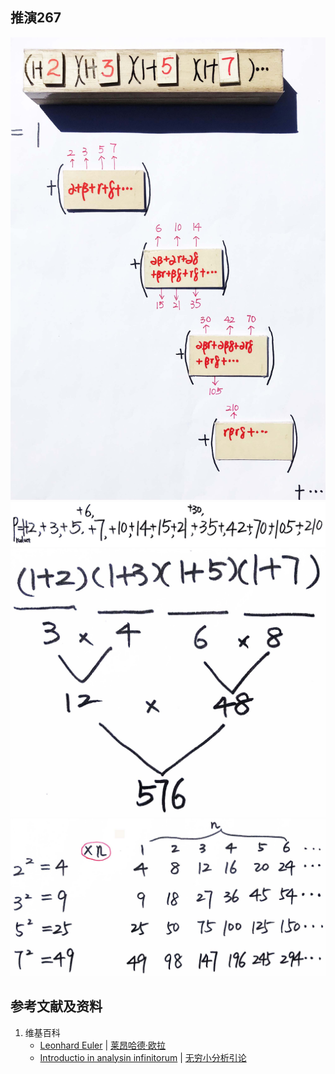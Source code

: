 ## 推演267

![](/images/无穷级数/欧拉的无穷分析引论中典型的推演实验/章15/推演267/267-1.jpg)
![](/images/无穷级数/欧拉的无穷分析引论中典型的推演实验/章15/推演267/267-2.jpg)
![](/images/无穷级数/欧拉的无穷分析引论中典型的推演实验/章15/推演267/267-3.jpg)
![](/images/无穷级数/欧拉的无穷分析引论中典型的推演实验/章15/推演267/267-4.jpg)

## 参考文献及资料

1. 维基百科
	- [Leonhard Euler](https://en.wikipedia.org/wiki/Leonhard_Euler) | [莱昂哈德·欧拉](https://zh.wikipedia.org/wiki/%E8%90%8A%E6%98%82%E5%93%88%E5%BE%B7%C2%B7%E6%AD%90%E6%8B%89) 
	- [Introductio in analysin infinitorum](https://en.wikipedia.org/wiki/Introductio_in_analysin_infinitorum) | [无穷小分析引论](https://zh.wikipedia.org/wiki/%E6%97%A0%E7%A9%B7%E5%B0%8F%E5%88%86%E6%9E%90%E5%BC%95%E8%AE%BA) 




